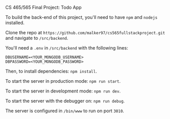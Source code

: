 CS 465/565 Final Project: Todo App

To build the back-end of this project, you'll need to have `npm` and `nodejs`
installed.

Clone the repo at `https://github.com/malker97/cs565fullstackproject.git` and
navigate to `/src/backend`.

You'll need a `.env` in `/src/backend` with the following lines:

```
DBUSERNAME=<YOUR_MONGODB_USERNAME>
DBPASSWORD=<YOUR_MONGODB_PASSWORD>
```

Then, to install dependencies: `npm install`.

To start the server in production mode: `npm run start`.

To start the server in development mode: `npm run dev`.

To start the server with the debugger on: `npm run debug`.

The server is configured in `/bin/www` to run on port `3010`.
